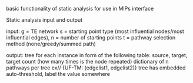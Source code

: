 basic functionality of static analysis for use in MIPs interface

Static analysis input and output

input: 
g = TE network 
s = starting point type (most influential nodes/most influential edges), 
n = number of starting points
t = pathway selection method (none/greedy/summed path)

output: 
tree for each instance in form of the following table:
source, target, target count (how many times is the node repeated)
dictionary of n pathways per tree 
ex// {UF-TM: (edgelist1, edgelist2)}
tree has embedded auto-threshold, label the value somewhere
